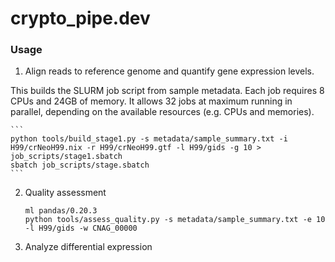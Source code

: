 # crypto_pipe.dev

### Usage
1. Align reads to reference genome and quantify gene expression levels.

This builds the SLURM job script from sample metadata. Each job requires 8 CPUs and 24GB of memory. It allows 32 jobs at maximum running in parallel, depending on the available resources (e.g. CPUs and memories). 

	```
	python tools/build_stage1.py -s metadata/sample_summary.txt -i H99/crNeoH99.nix -r H99/crNeoH99.gtf -l H99/gids -g 10 > job_scripts/stage1.sbatch
	sbatch job_scripts/stage.sbatch
	```

2. Quality assessment

	```
	ml pandas/0.20.3
	python tools/assess_quality.py -s metadata/sample_summary.txt -e 10 -l H99/gids -w CNAG_00000
	```

3. Analyze differential expression  

